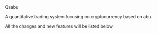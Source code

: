 Qsabu

A quantitative trading system focusing on cryptocurrency based on abu.

All the changes and new features will be listed below.